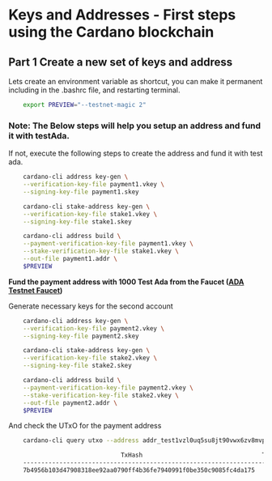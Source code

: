 # Keys and Addresses - First steps using the Cardano blockchain 

## Part 1 Create a new set of keys and address 
Lets create an environment variable as shortcut, you can make it permanent including in the .bashrc file, and restarting terminal.
```bash
    export PREVIEW="--testnet-magic 2"
```

### Note: The Below steps will help you setup an address and fund it with testAda.
If not, execute the following steps to create the address and fund it with test ada.
```bash
    cardano-cli address key-gen \
    --verification-key-file payment1.vkey \
    --signing-key-file payment1.skey

    cardano-cli stake-address key-gen \
    --verification-key-file stake1.vkey \
    --signing-key-file stake1.skey

    cardano-cli address build \
    --payment-verification-key-file payment1.vkey \
    --stake-verification-key-file stake1.vkey \
    --out-file payment1.addr \
    $PREVIEW
```

 **Fund the payment address with 1000 Test Ada from the Faucet ([ADA Testnet Faucet](https://docs.cardano.org/cardano-testnet/tools/faucet/))**


Generate necessary keys for the second account
```bash
    cardano-cli address key-gen \
    --verification-key-file payment2.vkey \
    --signing-key-file payment2.skey

    cardano-cli stake-address key-gen \
    --verification-key-file stake2.vkey \
    --signing-key-file stake2.skey

    cardano-cli address build \
    --payment-verification-key-file payment2.vkey \
    --stake-verification-key-file stake2.vkey \
    --out-file payment2.addr \
    $PREVIEW
```

And check the UTxO for the payment address 
```bash    
    cardano-cli query utxo --address addr_test1vzl0uq5su8jt90vwx6zv8mvp9x7hf90pnylrhcnh3afyx4gcf747v --testnet-magic 2

                               TxHash                                 TxIx        Amount
    --------------------------------------------------------------------------------------
    7b4956b103d47908318ee92aa0790ff4b36fe7940991f0be350c9085fc4da175     1        100000000000 lovelace + TxOutDatumHashNone
```